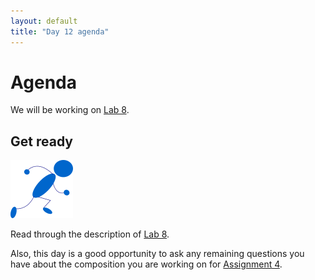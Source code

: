 ```yaml
---
layout: default
title: "Day 12 agenda"
---
```


# Agenda

We will be working on [Lab 8](../labs/lab08.html).

## Get ready

<img class="parimg" alt="Get ready" src="img/getready.png">

<div style="clear: both;"></div>

Read through the description of [Lab 8](../labs/lab08.html).

Also, this day is a good opportunity to ask any remaining questions you have about the composition you are working on for [Assignment 4](../assign/assign04.html).
